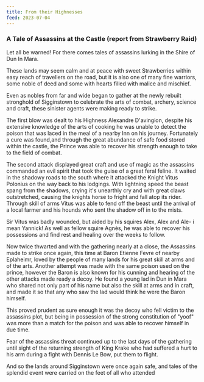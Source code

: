 ```yaml
---
title: From their Highnesses
feed: 2023-07-04
---
```


### A Tale of Assassins at the Castle (report from Strawberry Raid)

Let all be warned! For there comes tales of assassins lurking in the Shire of Dun In Mara.

These lands may seem calm and at peace with sweet Strawberries within easy reach of travellers on the road, but it is also one of many fine warriors, some noble of deed and some with hearts filled with malice and mischief.

Even as nobles from far and wide began to gather at the newly rebuilt stronghold of Sigginstown to celebrate the arts of combat, archery, science and craft, these sinister agents were making ready to strike.

The first blow was dealt to his Highness Alexandre D'avingion, despite his extensive knowledge of the arts of cooking he was unable to detect the poison that was laced in the meal of a nearby Inn on his journey. Fortunately a cure was found,and through the great abundance of safe food stored within the castle, the Prince was able to recover his strength enough to take to the field of combat.

The second attack displayed great craft and use of magic as the assassins commanded an evil spirit that took the guise of a great feral feline. It waited in the shadowy roads to the south where it attacked the Knight Vitus Polonius on the way back to his lodgings. With lightning speed the beast spang from the shadows, crying it's unearthly cry and with great claws outstretched, causing the knights horse to fright and fall atop its rider. Through skill of arms Vitus was able to fend off the beast until the arrival of a local farmer and his hounds who sent the shadow off in to the mists.

Sir Vitus was badly wounded, but aided by his squires Alex, Alex and Ale- i mean Yannick! As well as fellow squire Agnès, he  was able to recover his possessions and find rest and healing over the weeks to follow.

Now twice thwarted and with the gathering nearly at a close, the Assassins made to strike once again, this time at Baron Etienne Fevre of nearby Eplaheimr, loved by the people of many lands for his great skill at arms and of the arts. Another attempt was made with the same poison used on the prince, however the Baron is also known for his cunning and hearing of the other attacks made ready a decoy. He found a young lad in Dun in Mara who shared not only part of his name but also the skill at arms and in craft, and made it so that any who saw the lad would think he were the Baron himself.

This proved prudent as sure enough it was the decoy who fell victim to the assassins plot, but being in possession of the strong constitution of "yoof" was more than a match for the poison and was able to recover himself in due time.

Fear of the assassins threat continued up to the last days of the gathering until sight of the returning strength of King Krake who had suffered a hurt to his arm during a fight with Dennis Le Bow, put them to flight.

And so the lands around Sigginstown were once again safe, and tales of the splendid event were carried on the feet of all who attended